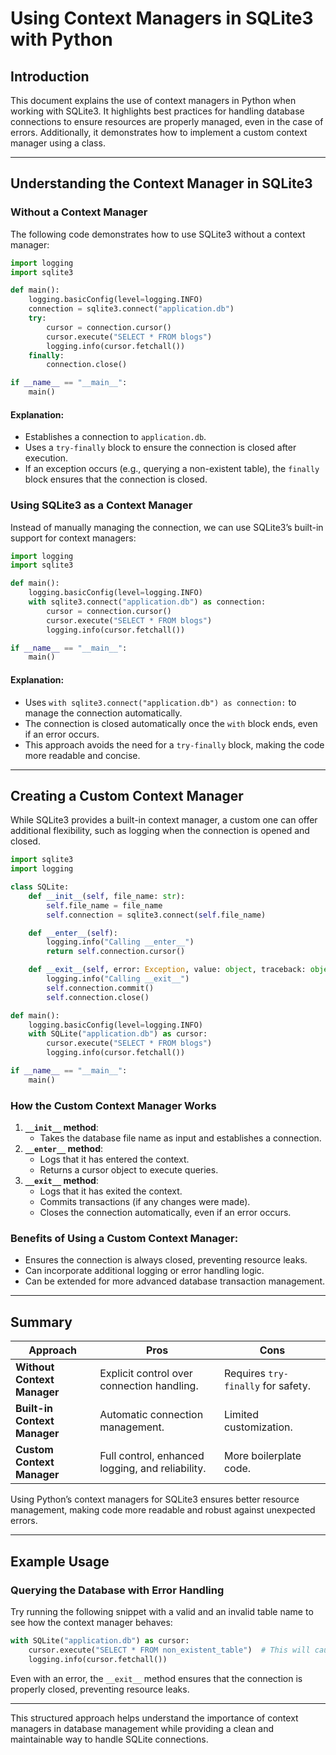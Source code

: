 # Using Context Managers in SQLite3 with Python

## Introduction

This document explains the use of context managers in Python when working with SQLite3. It highlights best practices for handling database connections to ensure resources are properly managed, even in the case of errors. Additionally, it demonstrates how to implement a custom context manager using a class.

---

## Understanding the Context Manager in SQLite3

### Without a Context Manager

The following code demonstrates how to use SQLite3 without a context manager:

```python
import logging
import sqlite3

def main():
    logging.basicConfig(level=logging.INFO)
    connection = sqlite3.connect("application.db")
    try:
        cursor = connection.cursor()
        cursor.execute("SELECT * FROM blogs")
        logging.info(cursor.fetchall())
    finally:
        connection.close()

if __name__ == "__main__":
    main()
```

#### Explanation:

- Establishes a connection to `application.db`.
- Uses a `try-finally` block to ensure the connection is closed after execution.
- If an exception occurs (e.g., querying a non-existent table), the `finally` block ensures that the connection is closed.

### Using SQLite3 as a Context Manager

Instead of manually managing the connection, we can use SQLite3’s built-in support for context managers:

```python
import logging
import sqlite3

def main():
    logging.basicConfig(level=logging.INFO)
    with sqlite3.connect("application.db") as connection:
        cursor = connection.cursor()
        cursor.execute("SELECT * FROM blogs")
        logging.info(cursor.fetchall())

if __name__ == "__main__":
    main()
```

#### Explanation:

- Uses `with sqlite3.connect("application.db") as connection:` to manage the connection automatically.
- The connection is closed automatically once the `with` block ends, even if an error occurs.
- This approach avoids the need for a `try-finally` block, making the code more readable and concise.

---

## Creating a Custom Context Manager

While SQLite3 provides a built-in context manager, a custom one can offer additional flexibility, such as logging when the connection is opened and closed.

```python
import sqlite3
import logging

class SQLite:
    def __init__(self, file_name: str):
        self.file_name = file_name
        self.connection = sqlite3.connect(self.file_name)

    def __enter__(self):
        logging.info("Calling __enter__")
        return self.connection.cursor()

    def __exit__(self, error: Exception, value: object, traceback: object):
        logging.info("Calling __exit__")
        self.connection.commit()
        self.connection.close()

def main():
    logging.basicConfig(level=logging.INFO)
    with SQLite("application.db") as cursor:
        cursor.execute("SELECT * FROM blogs")
        logging.info(cursor.fetchall())

if __name__ == "__main__":
    main()
```

### How the Custom Context Manager Works

1. **`__init__` method**:
   - Takes the database file name as input and establishes a connection.
2. **`__enter__` method**:
   - Logs that it has entered the context.
   - Returns a cursor object to execute queries.
3. **`__exit__` method**:
   - Logs that it has exited the context.
   - Commits transactions (if any changes were made).
   - Closes the connection automatically, even if an error occurs.

### Benefits of Using a Custom Context Manager:

- Ensures the connection is always closed, preventing resource leaks.
- Can incorporate additional logging or error handling logic.
- Can be extended for more advanced database transaction management.

---

## Summary

| Approach                     | Pros                                             | Cons                               |
| ---------------------------- | ------------------------------------------------ | ---------------------------------- |
| **Without Context Manager**  | Explicit control over connection handling.       | Requires `try-finally` for safety. |
| **Built-in Context Manager** | Automatic connection management.                 | Limited customization.             |
| **Custom Context Manager**   | Full control, enhanced logging, and reliability. | More boilerplate code.             |

Using Python’s context managers for SQLite3 ensures better resource management, making code more readable and robust against unexpected errors.

---

## Example Usage

### Querying the Database with Error Handling

Try running the following snippet with a valid and an invalid table name to see how the context manager behaves:

```python
with SQLite("application.db") as cursor:
    cursor.execute("SELECT * FROM non_existent_table")  # This will cause an error
    logging.info(cursor.fetchall())
```

Even with an error, the `__exit__` method ensures that the connection is properly closed, preventing resource leaks.

---

This structured approach helps understand the importance of context managers in database management while providing a clean and maintainable way to handle SQLite connections.
